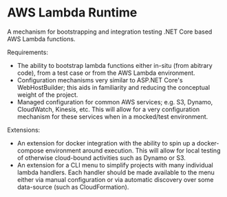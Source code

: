 # AWS Lambda Runtime

A mechanism for bootstrapping and integration testing .NET Core based AWS Lambda functions.

Requirements:

* The ability to bootstrap lambda functions either in-situ (from abitrary code), from a test case or from the AWS Lambda
  environment.
* Configuration mechanisms very similar to ASP.NET Core's WebHostBuilder; this aids in familiarity and reducing the
  conceptual weight of the project.
* Managed configuration for common AWS services; e.g. S3, Dynamo, CloudWatch, Kinesis, etc. This will allow for a very 
  configuration mechanism for these services when in a mocked/test environment.

Extensions:

* An extension for docker integration with the ability to spin up a docker-compose environment around execution. This
  will allow for local testing of otherwise cloud-bound activities such as Dynamo or S3.
* An extension for a CLI menu to simplify projects with many individual lambda handlers. Each handler should be made
  available to the menu either via manual configuration or via automatic discovery over some data-source 
  (such as CloudFormation).